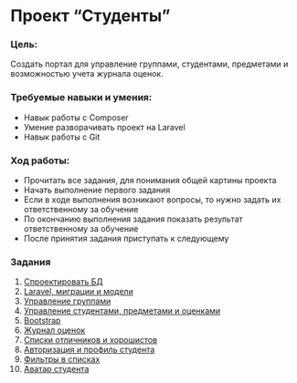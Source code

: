 # Проект “Студенты”

### Цель:
Создать портал для управление группами, студентами, предметами и возможностью учета журнала оценок.

### Требуемые навыки и умения:
- Навык работы с Composer
- Умение разворачивать проект на Laravel
- Навык работы с Git

### Ход работы:
- Прочитать все задания, для понимания общей картины проекта
- Начать выполнение первого задания
- Если в ходе выполнения возникают вопросы, то нужно задать их ответственному за обучение
- По окончанию выполнения задания показать результат ответственному за обучение
- После принятия задания приступать к следующему

### Задания
1. [Спроектировать БД](mission-1.md)
2. [Laravel, миграции и модели](mission-2.md)
3. [Управление группами](mission-3.md)
4. [Управление студентами, предметами и оценками](mission-4.md)
5. [Bootstrap](mission-5.md)
6. [Журнал оценок](mission-6.md)
7. [Списки отличников и хорошистов](mission-7.md)
8. [Авторизация и профиль студента](mission-8.md)
9. [Фильтры в списках](mission-9.md)
10. [Аватар студента](mission-10.md)
